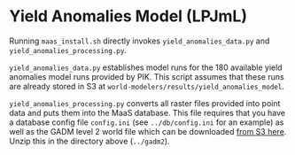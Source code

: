 # Yield Anomalies Model (LPJmL)

Running `maas_install.sh` directly invokes `yield_anomalies_data.py` and `yield_anomalies_processing.py`. 

`yield_anomalies_data.py` establishes model runs for the 180 available yield anomalies model runs provided by PIK. This script assumes that these runs are already stored in S3 at `world-modelers/results/yield_anomalies_model`.

`yield_anomalies_processing.py` converts all raster files provided into point data and puts them into the MaaS database. This file requires that you have a database config file `config.ini` (see `../db/config.ini` for an example) as well as the GADM level 2 world file which can be downloaded [from S3 here](https://world-modelers.s3.amazonaws.com/data/gadm2/gadm2.zip). Unzip this in the directory above (`../gadm2`).